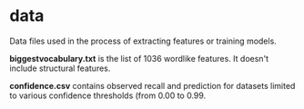 data
====

Data files used in the process of extracting features or training models.

**biggestvocabulary.txt** is the list of 1036 wordlike features. It doesn't include structural features.

**confidence.csv** contains observed recall and prediction for datasets limited to various confidence thresholds (from 0.00 to 0.99.

